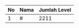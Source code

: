| No | Nama            | Jumlah Level |
|----|-----------------|--------------|
| 1  | #    |    2211        |
